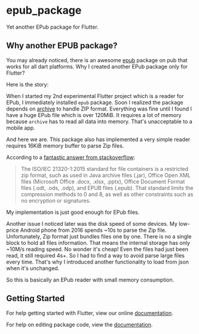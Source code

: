# epub_package

Yet another EPub package for Flutter.

## Why another EPUB package?

You may already noticed, there is an awesome [epub](https://pub.dartlang.org/packages/epub) package on pub that works for all dart platforms. Why I created another EPub package only for Flutter?

Here is the story:

When I started my 2nd experimental Flutter project which is a reader for EPub, I immediately installed `epub` package. Soon I realized the package depends on [archive](https://pub.dartlang.org/packages/archive) to handle ZIP format. Everything was fine until I found I have a huge EPub file which is over 120MiB. It requires a lot of memory because `archive` has to read all data into memory. That's unacceptable to a mobile app.

And here we are. This package also has implemented a very simple reader requires 16KiB memory buffer to parse Zip files.

According to a [fantastic answer from stackoverflow](https://stackoverflow.com/questions/20762094/how-are-zlib-gzip-and-zip-related-what-do-they-have-in-common-and-how-are-they):

> The ISO/IEC 21320-1:2015 standard for file containers is a restricted zip format, such as used in Java archive files (.jar), Office Open XML files (Microsoft Office .docx, .xlsx, .pptx), Office Document Format files (.odt, .ods, .odp), and EPUB files (.epub). That standard limits the compression methods to 0 and 8, as well as other constraints such as no encryption or signatures.

My implementation is just good enough for EPub files.

Another issue I noticed later was the disk speed of some devices. My low-price Android phone from 2016 spends ~10s to parse the Zip file. Unfortunately, Zip format just bundles files one by one. There is no a single block to hold all files information. That means the internal storage has only ~10M/s reading speed. No wonder it's cheap! Even the files had just been read, it still required 4s+. So I had to find a way to avoid parse large files every time. That's why I introduced another functionality to load from json when it's unchanged.

So this is basically an EPub reader with small memory consumption.

## Getting Started

For help getting started with Flutter, view our online [documentation](https://flutter.io/).

For help on editing package code, view the [documentation](https://flutter.io/developing-packages/).
